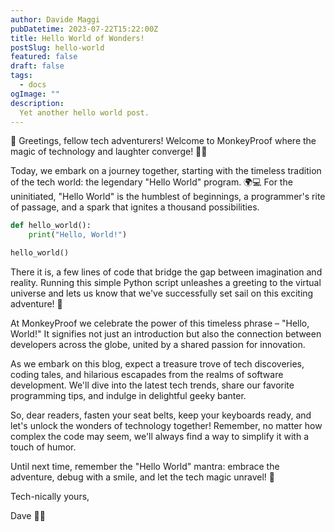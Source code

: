```yaml
---
author: Davide Maggi
pubDatetime: 2023-07-22T15:22:00Z
title: Hello World of Wonders!
postSlug: hello-world
featured: false
draft: false
tags:
  - docs
ogImage: ""
description:
  Yet another hello world post.
---
```


👋 Greetings, fellow tech adventurers! Welcome to MonkeyProof where the magic of technology and laughter converge! 🎉✨

Today, we embark on a journey together, starting with the timeless tradition of the tech world: the legendary "Hello World" program. 🌍💻 For the uninitiated, "Hello World" is the humblest of beginnings, a programmer's rite of passage, and a spark that ignites a thousand possibilities.

``` python
def hello_world():
    print("Hello, World!")

hello_world()
```

There it is, a few lines of code that bridge the gap between imagination and reality. Running this simple Python script unleashes a greeting to the virtual universe and lets us know that we've successfully set sail on this exciting adventure! 🚀

At MonkeyProof we celebrate the power of this timeless phrase – "Hello, World!" It signifies not just an introduction but also the connection between developers across the globe, united by a shared passion for innovation.

As we embark on this blog, expect a treasure trove of tech discoveries, coding tales, and hilarious escapades from the realms of software development. We'll dive into the latest tech trends, share our favorite programming tips, and indulge in delightful geeky banter.

So, dear readers, fasten your seat belts, keep your keyboards ready, and let's unlock the wonders of technology together! Remember, no matter how complex the code may seem, we'll always find a way to simplify it with a touch of humor.

Until next time, remember the "Hello World" mantra: embrace the adventure, debug with a smile, and let the tech magic unravel! 🌟

Tech-nically yours,

Dave 🤖😄